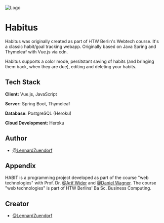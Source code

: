 ![Logo](https://github.com/LennardZuendorf/website_zuendorf.me/blob/main/img/projects/habitus_logo_long2.png)

# Habitus

Habitus was originally created as part of HTW Berlin's Webtech course. It's a classic habit/goal tracking webapp.
Originally based on Java Spring and Thymeleaf with Vue.js via cdn.

Habitus supports a color mode, persitstant saving of habits (and bringing them back, when they are due), editing and deleting your habits.

## Tech Stack

**Client:** Vue.js, JavaScript

**Server:** Spring Boot, Thymeleaf

**Database:** PostgreSQL (Heroku)

**Cloud Development:** Heroku


## Author

- [@LennardZuendorf](https://github.com/LennardZuendorf)


## Appendix

HABIT is a programming project developed as part of the course "web technologies" with Prof. Dr. [@Arif Wider](https://github.com/ProfWider) and [@Daniel Wagner](https://github.com/DanielWagner87).
The course "web technologies" is part of HTW Berlins' Ba Sc. Business Computing.    

## Creator

- [@LennardZuendorf](https://github.com/LennardZuendorf)

